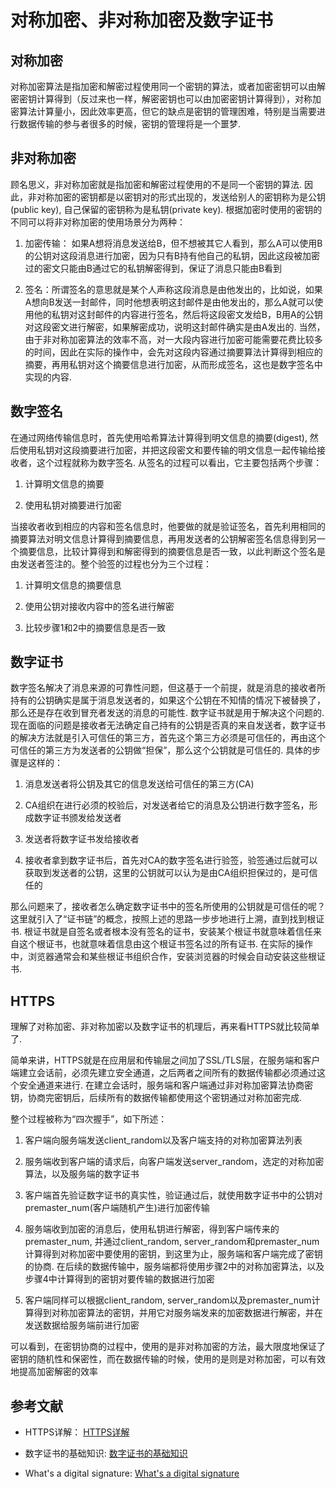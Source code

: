 # 对称加密、非对称加密及数字证书

## 对称加密

对称加密算法是指加密和解密过程使用同一个密钥的算法，或者加密密钥可以由解密密钥计算得到（反过来也一样，解密密钥也可以由加密密钥计算得到），对称加密算法计算量小，因此效率更高，但它的缺点是密钥的管理困难，特别是当需要进行数据传输的参与者很多的时候，密钥的管理将是一个噩梦. 

## 非对称加密

顾名思义，非对称加密就是指加密和解密过程使用的不是同一个密钥的算法. 因此，非对称加密的密钥都是以密钥对的形式出现的，发送给别人的密钥称为是公钥(public key), 自己保留的密钥称为是私钥(private key). 根据加密时使用的密钥的不同可以将非对称加密的使用场景分为两种：

1. 加密传输： 如果A想将消息发送给B，但不想被其它人看到，那么A可以使用B的公钥对这段消息进行加密，因为只有B持有他自己的私钥，因此这段被加密过的密文只能由B通过它的私钥解密得到，保证了消息只能由B看到

2. 签名：所谓签名的意思就是某个人声称这段消息是由他发出的，比如说，如果A想向B发送一封邮件，同时他想表明这封邮件是由他发出的，那么A就可以使用他的私钥对这封邮件的内容进行签名，然后将这段密文发给B，B用A的公钥对这段密文进行解密，如果解密成功，说明这封邮件确实是由A发出的. 当然，由于非对称加密算法的效率不高，对一大段内容进行加密可能需要花费比较多的时间，因此在实际的操作中，会先对这段内容通过摘要算法计算得到相应的摘要，再用私钥对这个摘要信息进行加密，从而形成签名，这也是数字签名中实现的内容. 

## 数字签名

在通过网络传输信息时，首先使用哈希算法计算得到明文信息的摘要(digest), 然后使用私钥对这段摘要进行加密，并把这段密文和要传输的明文信息一起传输给接收者，这个过程就称为数字签名. 从签名的过程可以看出，它主要包括两个步骤：

1. 计算明文信息的摘要

2. 使用私钥对摘要进行加密

当接收者收到相应的内容和签名信息时，他要做的就是验证签名，首先利用相同的摘要算法对明文信息计算得到摘要信息，再用发送者的公钥解密签名信息得到另一个摘要信息，比较计算得到和解密得到的摘要信息是否一致，以此判断这个签名是由发送者签注的。整个验签的过程也分为三个过程：

1. 计算明文信息的摘要信息

2. 使用公钥对接收内容中的签名进行解密

3. 比较步骤1和2中的摘要信息是否一致

## 数字证书

数字签名解决了消息来源的可靠性问题，但这基于一个前提，就是消息的接收者所持有的公钥确实是属于消息发送者的，如果这个公钥在不知情的情况下被替换了，那么还是存在收到冒充者发送的消息的可能性. 数字证书就是用于解决这个问题的. 现在面临的问题是接收者无法确定自己持有的公钥是否真的来自发送者，数字证书的解决方法就是引入可信任的第三方，首先这个第三方必须是可信任的，再由这个可信任的第三方为发送者的公钥做“担保”，那么这个公钥就是可信任的. 具体的步骤是这样的： 

1. 消息发送者将公钥及其它的信息发送给可信任的第三方(CA)

2. CA组织在进行必须的校验后，对发送者给它的消息及公钥进行数字签名，形成数字证书颁发给发送者

3. 发送者将数字证书发给接收者

4. 接收者拿到数字证书后，首先对CA的数字签名进行验签，验签通过后就可以获取到发送者的公钥，这里的公钥就可以认为是由CA组织担保过的，是可信任的

那么问题来了，接收者怎么确定数字证书中的签名所使用的公钥就是可信任的呢？这里就引入了“证书链”的概念，按照上述的思路一步步地进行上溯，直到找到根证书. 根证书就是自签名或者根本没有签名的证书，安装某个根证书就意味着信任来自这个根证书，也就意味着信息由这个根证书签名过的所有证书. 在实际的操作中，浏览器通常会和某些根证书组织合作，安装浏览器的时候会自动安装这些根证书. 

## HTTPS

理解了对称加密、非对称加密以及数字证书的机理后，再来看HTTPS就比较简单了. 

简单来讲，HTTPS就是在应用层和传输层之间加了SSL/TLS层，在服务端和客户端建立会话前，必须先建立安全通道，之后两者之间所有的数据传输都必须通过这个安全通道来进行. 在建立会话时，服务端和客户端通过非对称加密算法协商密钥，协商完密钥后，后续所有的数据传输都使用这个密钥通过对称加密完成. 

整个过程被称为“四次握手”，如下所述：

1. 客户端向服务端发送client_random以及客户端支持的对称加密算法列表

2. 服务端收到客户端的请求后，向客户端发送server_random，选定的对称加密算法，以及服务端的数字证书

3. 客户端首先验证数字证书的真实性，验证通过后，就使用数字证书中的公钥对premaster_num(客户端随机产生)进行加密传输

4. 服务端收到加密的消息后，使用私钥进行解密，得到客户端传来的premaster_num, 并通过client_random, server_random和premaster_num计算得到对称加密中要使用的密钥，到这里为止，服务端和客户端完成了密钥的协商. 在后续的数据传输中，服务端都将使用步骤2中的对称加密算法，以及步骤4中计算得到的密钥对要传输的数据进行加密

5. 客户端同样可以根据client_random, server_random以及premaster_num计算得到对称加密算法的密钥，并用它对服务端发来的加密数据进行解密，并在发送数据给服务端前进行加密

可以看到，在密钥协商的过程中，使用的是非对称加密的方法，最大限度地保证了密钥的随机性和保密性，而在数据传输的时候，使用的是则是对称加密，可以有效地提高加密解密的效率

## 参考文献

* HTTPS详解： [HTTPS详解](http://luojinping.com/2016/04/17/https%E8%AF%A6%E8%A7%A3/)

* 数字证书的基础知识: [数字证书的基础知识](http://www.enkichen.com/2016/02/26/digital-certificate-based/)

* What's a digital signature: [What's a digital signature](http://www.youdzone.com/signature.html)